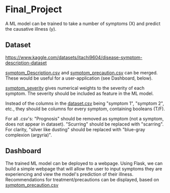 # Final_Project

A ML model can be trained to take a number of symptoms (X) and predict the causative illness (y).

## Dataset
https://www.kaggle.com/datasets/itachi9604/disease-symptom-description-dataset

[symptom_Description.csv](./Data/symptom_Description.csv) and [symptom_precaution.csv](./Data/symptom_precaution.csv) can be merged. These would be useful for a user-application (see Dashboard, below).

[symptom_severity](/Data/Symptom-severity.csv) gives numerical weights to the severity of each symptom. The severity should be included as feature in the ML model.

Instead of the columns in the [dataset.csv](./Data/dataset.csv) being "symptom 1", "symptom 2", etc., they should be columns for every symptom, containing booleans (T/F).

For all .csv's: "Prognosis" should be removed as symptom (not a symptom, does not appear in dataset). "Scurring" should be replaced with "scarring". For clarity, "silver like dusting" should be replaced with "blue-gray complexion (argyria)".

## Dashboard
The trained ML model can be deployed to a webpage. Using Flask, we can build a simple webpage that will allow the user to input symptoms they are experiencing and view the model's prediction of their illness. Recommendations for treatment/precautions can be displayed, based on [symptom_precaution.csv](./Data/symptom_precaution.csv)